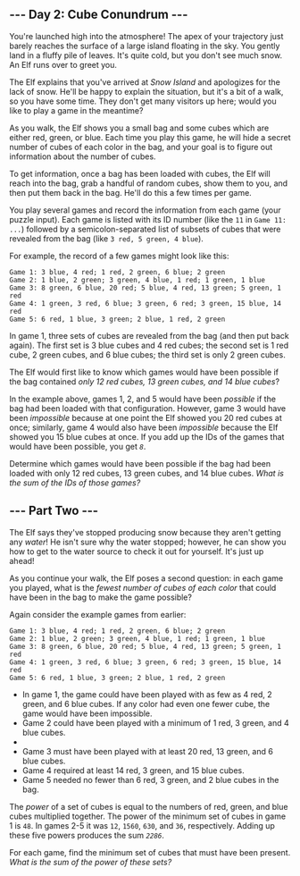 <article class="day-desc"><h2>--- Day 2: Cube Conundrum ---</h2><p>You're launched high into the atmosphere! The apex of your trajectory just barely reaches the surface of a large island floating in the sky. You gently land in a fluffy pile of leaves. It's quite cold, but you don't see much snow. An Elf runs over to greet you.</p>
<p>The Elf explains that you've arrived at <em>Snow Island</em> and apologizes for the lack of snow. He'll be happy to explain the situation, but it's a bit of a walk, so you have some time. They don't get many visitors up here; <span title="No, the Elf's name is not 'WOPR'. It's Joshua.">would you like to play a game</span> in the meantime?</p>
<p>As you walk, the Elf shows you a small bag and some cubes which are either red, green, or blue. Each time you play this game, he will hide a secret number of cubes of each color in the bag, and your goal is to figure out information about the number of cubes.</p>
<p>To get information, once a bag has been loaded with cubes, the Elf will reach into the bag, grab a handful of random cubes, show them to you, and then put them back in the bag. He'll do this a few times per game.</p>
<p>You play several games and record the information from each game (your puzzle input). Each game is listed with its ID number (like the <code>11</code> in <code>Game 11: ...</code>) followed by a semicolon-separated list of subsets of cubes that were revealed from the bag (like <code>3 red, 5 green, 4 blue</code>).</p>
<p>For example, the record of a few games might look like this:</p>
<pre><code>Game 1: 3 blue, 4 red; 1 red, 2 green, 6 blue; 2 green
Game 2: 1 blue, 2 green; 3 green, 4 blue, 1 red; 1 green, 1 blue
Game 3: 8 green, 6 blue, 20 red; 5 blue, 4 red, 13 green; 5 green, 1 red
Game 4: 1 green, 3 red, 6 blue; 3 green, 6 red; 3 green, 15 blue, 14 red
Game 5: 6 red, 1 blue, 3 green; 2 blue, 1 red, 2 green
</code></pre>
<p>In game 1, three sets of cubes are revealed from the bag (and then put back again). The first set is 3 blue cubes and 4 red cubes; the second set is 1 red cube, 2 green cubes, and 6 blue cubes; the third set is only 2 green cubes.</p>
<p>The Elf would first like to know which games would have been possible if the bag contained <em>only 12 red cubes, 13 green cubes, and 14 blue cubes</em>?</p>
<p>In the example above, games 1, 2, and 5 would have been <em>possible</em> if the bag had been loaded with that configuration. However, game 3 would have been <em>impossible</em> because at one point the Elf showed you 20 red cubes at once; similarly, game 4 would also have been <em>impossible</em> because the Elf showed you 15 blue cubes at once. If you add up the IDs of the games that would have been possible, you get <code><em>8</em></code>.</p>
<p>Determine which games would have been possible if the bag had been loaded with only 12 red cubes, 13 green cubes, and 14 blue cubes. <em>What is the sum of the IDs of those games?</em></p>
</article>

<article class="day-desc"><h2 id="part2">--- Part Two ---</h2><p>The Elf says they've stopped producing snow because they aren't getting any <em>water</em>! He isn't sure why the water stopped; however, he can show you how to get to the water source to check it out for yourself. It's just up ahead!</p>
<p>As you continue your walk, the Elf poses a second question: in each game you played, what is the <em>fewest number of cubes of each color</em> that could have been in the bag to make the game possible?</p>
<p>Again consider the example games from earlier:</p>
<pre><code>Game 1: 3 blue, 4 red; 1 red, 2 green, 6 blue; 2 green
Game 2: 1 blue, 2 green; 3 green, 4 blue, 1 red; 1 green, 1 blue
Game 3: 8 green, 6 blue, 20 red; 5 blue, 4 red, 13 green; 5 green, 1 red
Game 4: 1 green, 3 red, 6 blue; 3 green, 6 red; 3 green, 15 blue, 14 red
Game 5: 6 red, 1 blue, 3 green; 2 blue, 1 red, 2 green
</code></pre>
<ul>
<li>In game 1, the game could have been played with as few as 4 red, 2 green, and 6 blue cubes. If any color had even one fewer cube, the game would have been impossible.</li>
<li>Game 2 could have been played with a minimum of 1 red, 3 green, and 4 blue cubes.</li><li>
</li><li>Game 3 must have been played with at least 20 red, 13 green, and 6 blue cubes.</li>
<li>Game 4 required at least 14 red, 3 green, and 15 blue cubes.</li>
<li>Game 5 needed no fewer than 6 red, 3 green, and 2 blue cubes in the bag.</li>
</ul>
<p>The <em>power</em> of a set of cubes is equal to the numbers of red, green, and blue cubes multiplied together. The power of the minimum set of cubes in game 1 is <code>48</code>. In games 2-5 it was <code>12</code>, <code>1560</code>, <code>630</code>, and <code>36</code>, respectively. Adding up these five powers produces the sum <code><em>2286</em></code>.</p>
<p>For each game, find the minimum set of cubes that must have been present. <em>What is the sum of the power of these sets?</em></p>
</article>